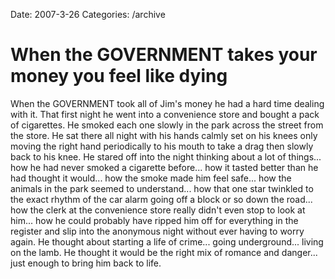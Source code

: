 Date: 2007-3-26
Categories: /archive

# When the GOVERNMENT takes your money you feel like dying

When the GOVERNMENT took all of Jim's money he had a hard time dealing with it.  That first night he went into a convenience store and bought a pack of cigarettes. He smoked each one slowly in the park across the street from the store. He sat there all night with his hands calmly set on his knees only moving the right hand periodically to his mouth to take a drag then slowly back to his knee.  He stared off into the night thinking about a lot of things... how he had never smoked a cigarette before... how it tasted better than he had thought it would... how the smoke made him feel safe... how the animals in the park seemed to understand... how that one star twinkled to the exact rhythm of the car alarm going off a block or so down the road... how the clerk at the convenience store really didn't even stop to look at him... how he could probably have ripped him off for everything in the register and slip into the anonymous night without ever having to worry again. He thought about starting a life of crime... going underground... living on the lamb. He thought it would be the right mix of romance and danger... just enough to bring him back to life.

